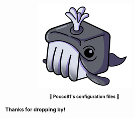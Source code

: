 <p align="center">
  <img
    src="resources/imgs/repo_logo.png"
    alt="My Profile picture"
	width="295"
    />
</p>

<p align="center">
  <b>🐧 Pocco81's configuration files 🐧</b>
</p>

### Thanks for dropping by!

